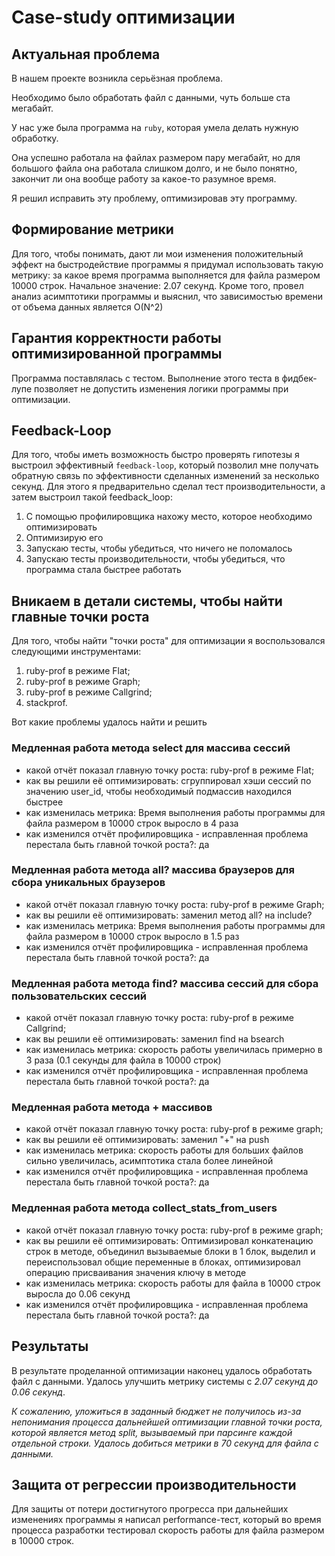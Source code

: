 # Case-study оптимизации

## Актуальная проблема
В нашем проекте возникла серьёзная проблема.

Необходимо было обработать файл с данными, чуть больше ста мегабайт.

У нас уже была программа на `ruby`, которая умела делать нужную обработку.

Она успешно работала на файлах размером пару мегабайт, но для большого файла она работала слишком долго, и не было понятно, закончит ли она вообще работу за какое-то разумное время.

Я решил исправить эту проблему, оптимизировав эту программу.

## Формирование метрики
Для того, чтобы понимать, дают ли мои изменения положительный эффект на быстродействие программы я придумал использовать такую метрику: за какое время программа выполняется для файла размером 10000 строк. Начальное значение: 2.07 секунд. Кроме того, провел анализ асимптотики программы и выяснил, что зависимостью времени от объема данных является O(N^2)

## Гарантия корректности работы оптимизированной программы
Программа поставлялась с тестом. Выполнение этого теста в фидбек-лупе позволяет не допустить изменения логики программы при оптимизации.

## Feedback-Loop
Для того, чтобы иметь возможность быстро проверять гипотезы я выстроил эффективный `feedback-loop`, который позволил мне получать обратную связь по эффективности сделанных изменений за несколько секунд.
Для этого я предварительно сделал тест производительности, а затем выстроил такой feedback_loop: 
1. С помощью профилировщика нахожу место, которое необходимо оптимизировать
2. Оптимизирую его
3. Запускаю тесты, чтобы убедиться, что ничего не поломалось
4. Запускаю тесты производительности, чтобы убедиться, что программа стала быстрее работать

## Вникаем в детали системы, чтобы найти главные точки роста
Для того, чтобы найти "точки роста" для оптимизации я воспользовался следующими инструментами:
1. ruby-prof в режиме Flat;
2. ruby-prof в режиме Graph;
3. ruby-prof в режиме Callgrind;
4. stackprof.

Вот какие проблемы удалось найти и решить

### Медленная работа метода select для массива сессий
- какой отчёт показал главную точку роста: ruby-prof в режиме Flat;
- как вы решили её оптимизировать: сгруппировал хэши сессий по значению user_id, чтобы необходимый подмассив находился быстрее
- как изменилась метрика: Время выполнения работы программы для файла размером в 10000 строк выросло в 4 раза
- как изменился отчёт профилировщика - исправленная проблема перестала быть главной точкой роста?: да

### Медленная работа метода all? массива браузеров для сбора уникальных браузеров
- какой отчёт показал главную точку роста: ruby-prof в режиме Graph;
- как вы решили её оптимизировать: заменил метод all? на include?
- как изменилась метрика: Время выполнения работы программы для файла размером в 10000 строк выросло в 1.5 раз
- как изменился отчёт профилировщика - исправленная проблема перестала быть главной точкой роста?: да

### Медленная работа метода find? массива сессий для сбора пользовательских сессий
- какой отчёт показал главную точку роста: ruby-prof в режиме Callgrind;
- как вы решили её оптимизировать: заменил find на bsearch
- как изменилась метрика: скорость работы увеличилась примерно в 3 раза (0.1 секунды для файла в 10000 строк)
- как изменился отчёт профилировщика - исправленная проблема перестала быть главной точкой роста?: да

### Медленная работа метода + массивов
- какой отчёт показал главную точку роста: ruby-prof в режиме graph;
- как вы решили её оптимизировать: заменил "+" на push
- как изменилась метрика: скорость работы для больших файлов сильно увеличилась, асимптотика стала более линейной 
- как изменился отчёт профилировщика - исправленная проблема перестала быть главной точкой роста?: да

### Медленная работа метода collect_stats_from_users
- какой отчёт показал главную точку роста: ruby-prof в режиме graph;
- как вы решили её оптимизировать: Оптимизировал конкатенацию строк в методе, объединил вызываемые блоки в 1 блок, выделил и переиспользовал общие переменные в блоках, оптимизировал операцию присваивания значения ключу в методе
- как изменилась метрика: скорость работы для файла в 10000 строк выросла до 0.06 секунд
- как изменился отчёт профилировщика - исправленная проблема перестала быть главной точкой роста?: да

## Результаты
В результате проделанной оптимизации наконец удалось обработать файл с данными.
Удалось улучшить метрику системы с *2.07 секунд до 0.06 секунд*.

*К сожалению, уложиться в заданный бюджет не получилось из-за непонимания процесса дальнейшей оптимизации главной точки роста, которой является метод split, вызываемый при парсинге каждой отдельной строки. Удалось добиться метрики в 70 секунд для файла с данными.*

## Защита от регрессии производительности
Для защиты от потери достигнутого прогресса при дальнейших изменениях программы я написал performance-тест, который во время процесса разработки тестировал скорость работы для файла размером в 10000 строк.

